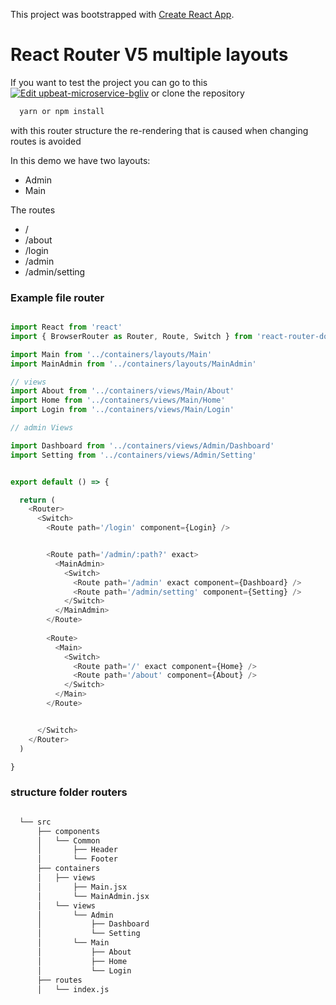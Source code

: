 This project was bootstrapped with [Create React App](https://github.com/facebook/create-react-app).


# React Router V5 multiple layouts


If you want to test the project you can go to this  [![Edit upbeat-microservice-bgliv](https://codesandbox.io/static/img/play-codesandbox.svg)](https://codesandbox.io/s/upbeat-microservice-bgliv?fontsize=14&hidenavigation=1&theme=dark)  or clone the repository

```bash
  yarn or npm install
```

with this router structure the re-rendering that is caused when changing routes is avoided

In this demo we have two layouts:
  - Admin
  - Main

The routes
  - /
  - /about
  - /login
  - /admin
  - /admin/setting

### Example file router


```javascript

import React from 'react'
import { BrowserRouter as Router, Route, Switch } from 'react-router-dom'

import Main from '../containers/layouts/Main'
import MainAdmin from '../containers/layouts/MainAdmin'

// views
import About from '../containers/views/Main/About'
import Home from '../containers/views/Main/Home'
import Login from '../containers/views/Main/Login'

// admin Views

import Dashboard from '../containers/views/Admin/Dashboard'
import Setting from '../containers/views/Admin/Setting'


export default () => {

  return (
    <Router>
      <Switch>
        <Route path='/login' component={Login} />


        <Route path='/admin/:path?' exact>
          <MainAdmin>
            <Switch>
              <Route path='/admin' exact component={Dashboard} />
              <Route path='/admin/setting' component={Setting} />
            </Switch>
          </MainAdmin>
        </Route>
        
        <Route>
          <Main>
            <Switch>
              <Route path='/' exact component={Home} />
              <Route path='/about' component={About} />
            </Switch>
          </Main>
        </Route>


      </Switch>
    </Router>
  )

}
```

### structure folder routers

```bash

  └── src
      ├── components
      │   └── Common
      │       ├── Header
      │       └── Footer
      ├── containers
      │   ├── views
      │       ├── Main.jsx
      │       └── MainAdmin.jsx
      │   └── views
      │       └── Admin
      │           ├── Dashboard
      │           └── Setting
      │       └── Main
      │           ├── About
      │           ├── Home
      │           └── Login
      ├── routes
      │   └── index.js
```